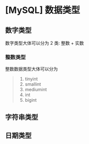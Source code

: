 # [MySQL] 数据类型

## 数字类型

数字类型大体可以分为 2 类: 整数 + 实数

### 整数类型

整数数据类型大体可以分为

>1. tinyint
>2. smallint
>3. mediumint
>4. int
>5. bigint

## 字符串类型

## 日期类型

